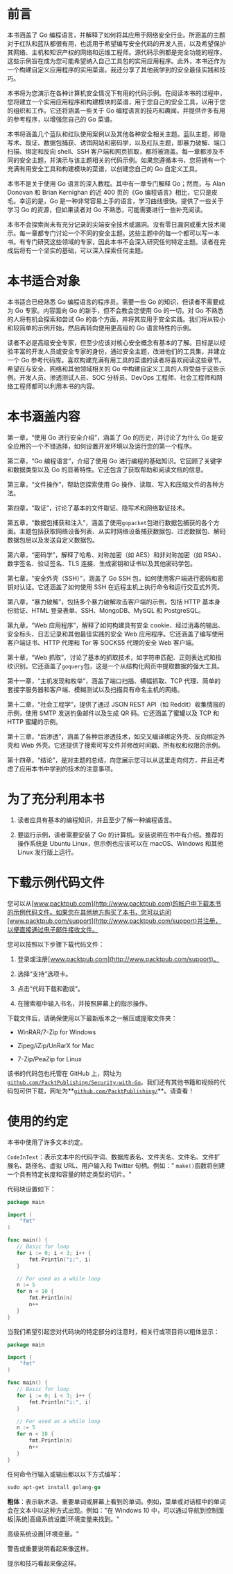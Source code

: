 # 前言

本书涵盖了 Go 编程语言，并解释了如何将其应用于网络安全行业。所涵盖的主题对于红队和蓝队都很有用，也适用于希望编写安全代码的开发人员，以及希望保护其网络、主机和知识产权的网络和运维工程师。源代码示例都是完全功能的程序。这些示例旨在成为您可能希望纳入自己工具包的实用应用程序。此外，本书还作为一个构建自定义应用程序的实用菜谱。我还分享了其他我学到的安全最佳实践和技巧。

本书将为您演示在各种计算机安全情况下有用的代码示例。在阅读本书的过程中，您将建立一个实用应用程序和构建模块的菜谱，用于您自己的安全工具，以用于您的组织和工作。它还将涵盖一些关于 Go 编程语言的技巧和趣闻，并提供许多有用的参考程序，以增强您自己的 Go 菜谱。

本书将涵盖几个蓝队和红队使用案例以及其他各种安全相关主题。蓝队主题，即隐写术、取证、数据包捕获、诱饵网站和密码学，以及红队主题，即暴力破解、端口扫描、绑定和反向 shell、SSH 客户端和网页抓取，都将被涵盖。每一章都涉及不同的安全主题，并演示与该主题相关的代码示例。如果您遵循本书，您将拥有一个充满有用安全工具和构建模块的菜谱，以创建您自己的 Go 自定义工具。

本书不是关于使用 Go 语言的深入教程。其中有一章专门解释 Go；然而，与 Alan Donovan 和 Brian Kernighan 的近 400 页的《Go 编程语言》相比，它只是皮毛。幸运的是，Go 是一种非常容易上手的语言，学习曲线很快。提供了一些关于学习 Go 的资源，但如果读者对 Go 不熟悉，可能需要进行一些补充阅读。

本书不会探索尚未有充分记录的尖端安全技术或漏洞。没有零日漏洞或重大技术揭示。每一章都专门讨论一个不同的安全主题。这些主题中的每一个都可以写一本书。有专门研究这些领域的专家，因此本书不会深入研究任何特定主题。读者在完成后将有一个坚实的基础，可以深入探索任何主题。

# 本书适合对象

本书适合已经熟悉 Go 编程语言的程序员。需要一些 Go 的知识，但读者不需要成为 Go 专家。内容面向 Go 的新手，但不会教会您使用 Go 的一切。对 Go 不熟悉的人将有机会探索和尝试 Go 的各个方面，并将其应用于安全实践。我们将从较小和较简单的示例开始，然后再转向使用更高级的 Go 语言特性的示例。

读者不必是高级安全专家，但至少应该对核心安全概念有基本的了解。目标是以经验丰富的开发人员或安全专家的身份，通过安全主题，改进他们的工具集，并建立一个 Go 参考代码库。喜欢构建充满有用工具的菜谱的读者将喜欢阅读这些章节。希望在与安全、网络和其他领域相关的 Go 中构建自定义工具的人将受益于这些示例。开发人员、渗透测试人员、SOC 分析员、DevOps 工程师、社会工程师和网络工程师都可以利用本书的内容。

# 本书涵盖内容

第一章，“使用 Go 进行安全介绍”，涵盖了 Go 的历史，并讨论了为什么 Go 是安全应用的一个不错选择，如何设置开发环境以及运行您的第一个程序。

第二章，“Go 编程语言”，介绍了使用 Go 进行编程的基础知识。它回顾了关键字和数据类型以及 Go 的显著特性。它还包含了获取帮助和阅读文档的信息。

第三章，“文件操作”，帮助您探索使用 Go 操作、读取、写入和压缩文件的各种方法。

第四章，“取证”，讨论了基本的文件取证、隐写术和网络取证技术。

第五章，“数据包捕获和注入”，涵盖了使用`gopacket`包进行数据包捕获的各个方面。主题包括获取网络设备列表、从实时网络设备捕获数据包、过滤数据包、解码数据包层以及发送自定义数据包。

第六章，“密码学”，解释了哈希、对称加密（如 AES）和非对称加密（如 RSA）、数字签名、验证签名、TLS 连接、生成密钥和证书以及其他密码学包。

第七章，“安全外壳（SSH）”，涵盖了 Go SSH 包，如何使用客户端进行密码和密钥对认证。它还涵盖了如何使用 SSH 在远程主机上执行命令和运行交互式外壳。

第八章，“暴力破解”，包括多个暴力破解攻击客户端的示例，包括 HTTP 基本身份验证、HTML 登录表单、SSH、MongoDB、MySQL 和 PostgreSQL。

第九章，“Web 应用程序”，解释了如何构建具有安全 cookie、经过消毒的输出、安全标头、日志记录和其他最佳实践的安全 Web 应用程序。它还涵盖了编写使用客户端证书、HTTP 代理和 Tor 等 SOCKS5 代理的安全 Web 客户端。

第十章，“Web 抓取”，讨论了基本的抓取技术，如字符串匹配、正则表达式和指纹识别。它还涵盖了`goquery`包，这是一个从结构化网页中提取数据的强大工具。

第十一章，“主机发现和枚举”，涵盖了端口扫描、横幅抓取、TCP 代理、简单的套接字服务器和客户端、模糊测试以及扫描具有命名主机的网络。

第十二章，“社会工程学”，提供了通过 JSON REST API（如 Reddit）收集情报的示例，使用 SMTP 发送钓鱼邮件以及生成 QR 码。它还涵盖了蜜罐以及 TCP 和 HTTP 蜜罐的示例。

第十三章，“后渗透”，涵盖了各种后渗透技术，如交叉编译绑定外壳、反向绑定外壳和 Web 外壳。它还提供了搜索可写文件并修改时间戳、所有权和权限的示例。

第十四章，“结论”，是对主题的总结，向您展示您可以从这里走向何方，并且还考虑了应用本书中学到的技术的注意事项。

# 为了充分利用本书

1.  读者应具有基本的编程知识，并且至少了解一种编程语言。

1.  要运行示例，读者需要安装了 Go 的计算机。安装说明在书中有介绍。推荐的操作系统是 Ubuntu Linux，但示例也应该可以在 macOS、Windows 和其他 Linux 发行版上运行。

# 下载示例代码文件

您可以从[www.packtpub.com](http://www.packtpub.com)的帐户中下载本书的示例代码文件。如果您在其他地方购买了本书，您可以访问[www.packtpub.com/support](http://www.packtpub.com/support)并注册，以便直接通过电子邮件接收文件。

您可以按照以下步骤下载代码文件：

1.  登录或注册[www.packtpub.com](http://www.packtpub.com/support)。

1.  选择“支持”选项卡。

1.  点击“代码下载和勘误”。

1.  在搜索框中输入书名，并按照屏幕上的指示操作。

下载文件后，请确保使用以下最新版本之一解压或提取文件夹：

+   WinRAR/7-Zip for Windows

+   Zipeg/iZip/UnRarX for Mac

+   7-Zip/PeaZip for Linux

该书的代码包也托管在 GitHub 上，网址为[`github.com/PacktPublishing/Security-with-Go`](https://github.com/PacktPublishing/Security-with-Go)。我们还有其他书籍和视频的代码包可供下载，网址为**[`github.com/PacktPublishing/`](https://github.com/PacktPublishing/)**。请查看！

# 使用的约定

本书中使用了许多文本约定。

`CodeInText`：表示文本中的代码字词、数据库表名、文件夹名、文件名、文件扩展名、路径名、虚拟 URL、用户输入和 Twitter 句柄。例如：" `make()`函数将创建一个具有特定长度和容量的特定类型的切片。"

代码块设置如下：

```go
package main

import (
    "fmt"
)

func main() {
   // Basic for loop
   for i := 0; i < 3; i++ {
       fmt.Println("i:", i)
   }

   // For used as a while loop
   n := 5
   for n < 10 {
       fmt.Println(n)
       n++
   }
}
```

当我们希望引起您对代码块的特定部分的注意时，相关行或项目将以粗体显示：

```go
package main

import (
    "fmt"
)

func main() {
   // Basic for loop
   for i := 0; i < 3; i++ {
       fmt.Println("i:", i)
   }

   // For used as a while loop
   n := 5
   for n < 10 {
       fmt.Println(n)
       n++
   }
}
```

任何命令行输入或输出都以以下方式编写：

```go
sudo apt-get install golang-go 
```

**粗体**：表示新术语、重要单词或屏幕上看到的单词。例如，菜单或对话框中的单词会在文本中以这种方式出现。例如："在 Windows 10 中，可以通过导航到控制面板|系统|高级系统设置|环境变量来找到。"

高级系统设置|环境变量。"

警告或重要说明看起来像这样。

提示和技巧看起来像这样。
